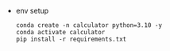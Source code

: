 - env setup
    ```
    conda create -n calculator python=3.10 -y
    conda activate calculator
    pip install -r requirements.txt
    ```

